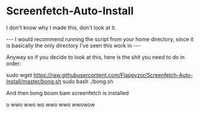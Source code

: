 Screenfetch-Auto-Install
========================

I don't know why I made this, don't look at it.

--- I would recommend running the script from your home directory, since it is basically the only directory I've seen this work in ---

Anyway so if you decide to look at this, here is the shit you need to do in order:

sudo wget https://raw.githubusercontent.com/Flappyzor/Screenfetch-Auto-Install/master/bong.sh 
sudo bash ./bong.sh

And then bong boom bam screenfetch is installed

o wwo wwo wo wwo wwo wwowow
